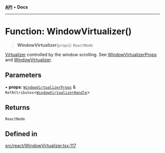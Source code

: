 [**API**](../../API.md) • **Docs**

***

# Function: WindowVirtualizer()

> **WindowVirtualizer**(`props`): `ReactNode`

[Virtualizer](Virtualizer.md) controlled by the window scrolling. See [WindowVirtualizerProps](../interfaces/WindowVirtualizerProps.md) and [WindowVirtualizer](WindowVirtualizer.md).

## Parameters

• **props**: [`WindowVirtualizerProps`](../interfaces/WindowVirtualizerProps.md) & `RefAttributes`\<[`WindowVirtualizerHandle`](../interfaces/WindowVirtualizerHandle.md)\>

## Returns

`ReactNode`

## Defined in

[src/react/WindowVirtualizer.tsx:117](https://github.com/inokawa/virtua/blob/bc9902049dc1e9e77258e865d2ec1befc66a7e39/src/react/WindowVirtualizer.tsx#L117)

